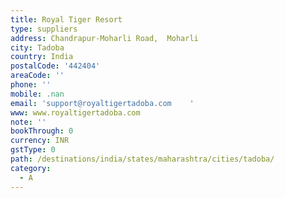 ```yaml
---
title: Royal Tiger Resort
type: suppliers
address: Chandrapur-Moharli Road,  Moharli
city: Tadoba
country: India
postalCode: '442404'
areaCode: ''
phone: ''
mobile: .nan
email: 'support@royaltigertadoba.com    '
www: www.royaltigertadoba.com
note: ''
bookThrough: 0
currency: INR
gstType: 0
path: /destinations/india/states/maharashtra/cities/tadoba/
category:
  - A
---
```



